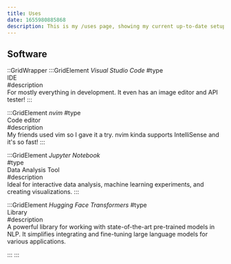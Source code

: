 ```yaml
---
title: Uses
date: 1655980885868
description: This is my /uses page, showing my current up-to-date setup.
---
```

## Software
::GridWrapper
:::GridElement
*Visual Studio Code* 
#type  
IDE  
#description  
For mostly everything in development. It even has an image editor and API tester!
:::

:::GridElement
*nvim*
#type  
Code editor  
#description  
My friends used vim so I gave it a try. nvim kinda supports IntelliSense and it's so fast!
:::

:::GridElement
*Jupyter Notebook*  
#type  
Data Analysis Tool  
#description  
Ideal for interactive data analysis, machine learning experiments, and creating visualizations.
:::

:::GridElement
*Hugging Face Transformers*
#type  
Library  
#description  
A powerful library for working with state-of-the-art pre-trained models in NLP. It simplifies integrating and fine-tuning large language models for various applications.


:::
:::
